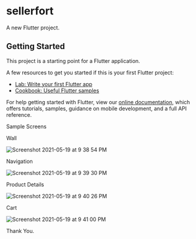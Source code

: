 # sellerfort

A new Flutter project.

## Getting Started

This project is a starting point for a Flutter application.

A few resources to get you started if this is your first Flutter project:

- [Lab: Write your first Flutter app](https://flutter.dev/docs/get-started/codelab)
- [Cookbook: Useful Flutter samples](https://flutter.dev/docs/cookbook)

For help getting started with Flutter, view our
[online documentation](https://flutter.dev/docs), which offers tutorials,
samples, guidance on mobile development, and a full API reference.

Sample Screens

Wall

![Screenshot 2021-05-19 at 9 38 54 PM](https://user-images.githubusercontent.com/42440349/118854554-7df90400-b8f2-11eb-87b0-8b37442b2ff5.png)



Navigation

![Screenshot 2021-05-19 at 9 39 30 PM](https://user-images.githubusercontent.com/42440349/118854635-910bd400-b8f2-11eb-9463-a4275543436d.png)




Product Details

![Screenshot 2021-05-19 at 9 40 26 PM](https://user-images.githubusercontent.com/42440349/118854720-9ff28680-b8f2-11eb-8e5d-fe1baa6886b1.png)




Cart

![Screenshot 2021-05-19 at 9 41 00 PM](https://user-images.githubusercontent.com/42440349/118854759-a8e35800-b8f2-11eb-98a9-4d905eba2743.png)




Thank You.
